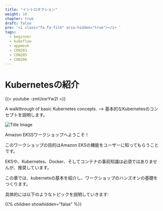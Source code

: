 ```yaml
---
title: "イントロダクション"
weight: 10
chapter: true
draft: false
pre: '<i class="fa fa-film" aria-hidden="true"></i> '
tags:
  - beginner
  - kubeflow
  - appmesh
  - CON203
  - CON205
  - CON206
---
```


# Kubernetesの紹介

{{< youtube -zmUxsrYw2I >}}

A walkthrough of basic Kubernetes concepts.
-->
基本的なKubernetesのコンセプトを説明します。

![Title Image](/images/introduction/eks-product-page.png)

<!--
Welcome to the Amazon EKS Workshop!
-->
Amazon EKSSワークショップへようこそ！

<!--
The intent of this workshop is to educate users about the features of Amazon EKS.
-->
このワークショップの目的はAmazon EKSの機能をユーザーに知ってもらうことです。

<!--
Background in EKS, Kubernetes, Docker, and container workflows are not required, but they are recommended.
-->
EKSや、Kubernetes、Docker、そしてコンテナの事前知識は必須ではありませんが、推奨しています。

<!--
This chapter will introduce you to the basic workings of Kubernetes, laying the foundation for the hands-on portion of the workshop.
-->
この章では、kubernetsの基本を紹介し、ワークショップのハンズオンの基礎をつくります。

<!--
Specifically, we will walk you through the following topics:
-->
具体的には以下のようなトピックを説明していきます:

{{% children showhidden="false" %}}
